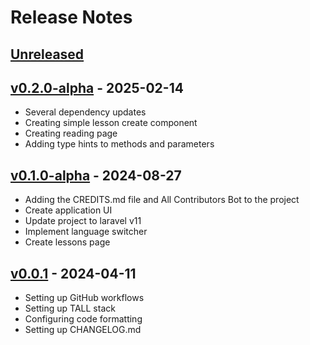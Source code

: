 # Release Notes

## [Unreleased](https://github.com/marcoluzi/lingua-vault/compare/v0.2.0-alpha...develop)

## [v0.2.0-alpha](https://github.com/marcoluzi/lingua-vault/commits/v0.2.0-alpha) - 2025-02-14

-   Several dependency updates
-   Creating simple lesson create component
-   Creating reading page
-   Adding type hints to methods and parameters

## [v0.1.0-alpha](https://github.com/marcoluzi/lingua-vault/commits/v0.1.0-alpha) - 2024-08-27

-   Adding the CREDITS.md file and All Contributors Bot to the project
-   Create application UI
-   Update project to laravel v11
-   Implement language switcher
-   Create lessons page

## [v0.0.1](https://github.com/marcoluzi/lingua-vault/commits/v0.0.1) - 2024-04-11

-   Setting up GitHub workflows
-   Setting up TALL stack
-   Configuring code formatting
-   Setting up CHANGELOG.md
